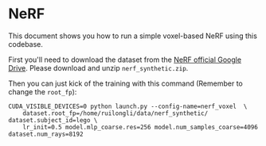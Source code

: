 # NeRF

This document shows you how to run a simple voxel-based NeRF using this codebase.

First you'll need to download the dataset
from the [NeRF official Google Drive](https://drive.google.com/drive/folders/128yBriW1IG_3NJ5Rp7APSTZsJqdJdfc1).
Please download and unzip `nerf_synthetic.zip`.

Then you can just kick of the training with this command (Remember to change the `root_fp`):
```
CUDA_VISIBLE_DEVICES=0 python launch.py --config-name=nerf_voxel  \
    dataset.root_fp=/home/ruilongli/data/nerf_synthetic/  dataset.subject_id=lego \
    lr_init=0.5 model.mlp_coarse.res=256 model.num_samples_coarse=4096 dataset.num_rays=8192
```